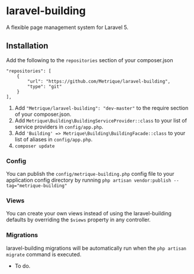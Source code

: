 # laravel-building

A flexible page management system for Laravel 5.

## Installation

Add the following to the `repositories` section of your composer.json

```
"repositories": [
    {
        "url": "https://github.com/Metrique/laravel-building",
        "type": "git"
    }
],
```

1. Add `"Metrique/laravel-building": "dev-master"` to the require section of your composer.json.
2. Add `Metrique\Building\BuildingServiceProvider::class` to your list of service providers in `config/app.php`.
3. Add `'Building' => Metrique\Building\BuildingFacade::class` to your list of aliases in `config/app.php`.
4. `composer update`

### Config
You can publish the `config/metrique-building.php` config file to your application config directory by running `php artisan vendor:publish --tag="metrique-building"`

### Views
You can create your own views instead of using the laravel-building defaults by overriding the `$views` property in any controller.

### Migrations
laravel-building migrations will be automatically run when the `php artisan migrate` command is executed.

- To do.
